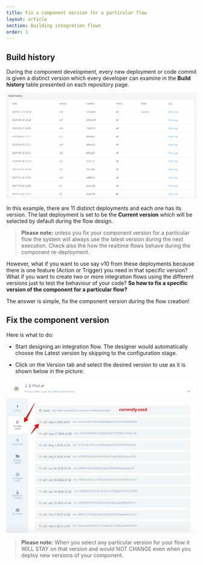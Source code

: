 ```yaml
---
title: Fix a component version for a particular flow
layout: article
section: Building integration flows
order: 1
---
```


## Build history

During the component development, every new deployment or code commit is given a distinct version which every developer can examine in the **Build history** table presented on each repository page.

![Build history](/assets/img/integrator-guide/fix-a-component-version/build-history.png)


In this example, there are 11 distinct deployments and each one has its version. The last deployment is set to be the **Current version** which will be selected by default during the flow design.

> **Please note:** unless you fix your component version for a particular flow the system will always use the latest version during the next execution. Check also the how the realtime flows behave during the component re-deployment.

However, what if you want to use say v10 from these deployments because there is one feature (Action or Trigger) you need in that specific version? What if you want to create two or more integration flows using the different versions just to test the behaviour of your code? **So how to fix a specific version of the component for a particular flow?**

The answer is simple, fix the component version during the flow creation!

## Fix the component version

Here is what to do:

  * Start designing an integration flow. The designer would automatically choose the Latest version by skipping to the configuration stage.

  * Click on the Version tab and select the desired version to use as it is shown below in the picture:

![Choose version](/assets/img/integrator-guide/fix-a-component-version/choose-version.png)

> **Please note:** When you select any particular version for your flow it WILL STAY on that version and would NOT CHANGE even when you deploy new versions of your component.
